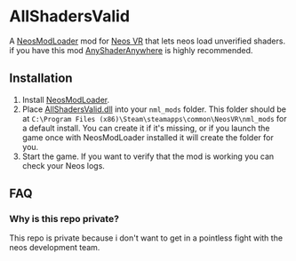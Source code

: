 # AllShadersValid

A [NeosModLoader](https://github.com/zkxs/NeosModLoader) mod for [Neos VR](https://neos.com/) that lets neos load unverified shaders.
if you have this mod [AnyShaderAnywhere](https://github.com/eia485/NeosAnyShaderAnywhere) is highly recommended.

## Installation
1. Install [NeosModLoader](https://github.com/zkxs/NeosModLoader).
1. Place [AllShadersValid.dll](https://github.com/eia485/NeosAllShadersValid/releases/latest/download/AllShadersValid.dll) into your `nml_mods` folder. This folder should be at `C:\Program Files (x86)\Steam\steamapps\common\NeosVR\nml_mods` for a default install. You can create it if it's missing, or if you launch the game once with NeosModLoader installed it will create the folder for you.
1. Start the game. If you want to verify that the mod is working you can check your Neos logs.

## FAQ
### Why is this repo private?
This repo is private because i don't want to get in a pointless fight with the neos development team.
